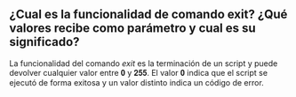 ## ¿Cual es la funcionalidad de comando exit? ¿Qué valores recibe como parámetro y cual es su significado?

La funcionalidad del comando *exit* es la terminación de un script y puede devolver cualquier valor entre 𝟎 y 𝟐𝟓𝟓. El valor 𝟎 indica que el 
script se ejecutó de forma exitosa y un valor distinto indica un código de error. 
